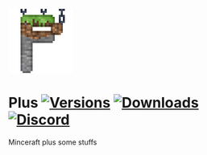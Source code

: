 ![](forge/src/main/resources/icon.png)
# Plus [![Versions](http://cf.way2muchnoise.eu/versions/.svg)](https://www.curseforge.com/minecraft/mc-mods/plus) [![Downloads](http://cf.way2muchnoise.eu/full__downloads.svg)](https://www.curseforge.com/minecraft/mc-mods/plus) [![Discord](https://img.shields.io/discord/416514612977205248?label=discord&logo=discord&color=7289da)](https://discord.com/invite/JM4NjRzZPS)
Minceraft plus some stuffs